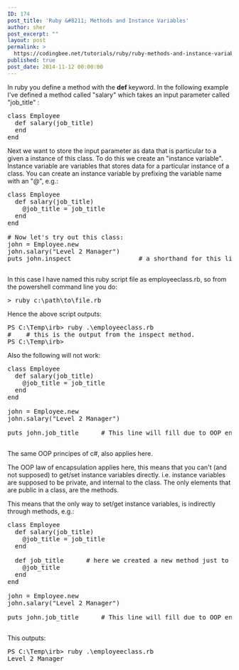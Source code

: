 ```yaml
---
ID: 174
post_title: 'Ruby &#8211; Methods and Instance Variables'
author: sher
post_excerpt: ""
layout: post
permalink: >
  https://codingbee.net/tutorials/ruby/ruby-methods-and-instance-variables
published: true
post_date: 2014-11-12 00:00:00
---
```

In ruby you define a method with the <strong>def </strong>keyword. In the following example I've defined a method called "salary" which takes an input parameter called "job_title" : 

<pre>
class Employee
  def salary(job_title)
  end
end
</pre>


Next we want to store the input parameter as data that is particular to a given a instance of this class. To do this we create an "instance variable". Instance variable are variables that stores data for a particular instance of a class. You can create an instance variable by prefixing the variable name with an "@", e.g.:

 
<pre>
class Employee
  def salary(job_title)
    @job_title = job_title
  end
end

# Now let's try out this class:
john = Employee.new
john.salary("Level 2 Manager")
puts john.inspect                  # a shorthand for this line is to simply type "p ship"

</pre>

In this case I have named this ruby script file as employeeclass.rb, so from the powershell command line you do:

<pre>
> ruby c:\path\to\file.rb
</pre>

Hence the above script outputs:

<pre>
PS C:\Temp\irb> ruby .\employeeclass.rb
#<Employee:0x1f2f000 @job_title="Level 2 Manager">    # this is the output from the inspect method.
PS C:\Temp\irb>
</pre>

Also the following will not work:


<pre>
class Employee
  def salary(job_title)
    @job_title = job_title
  end
end

john = Employee.new
john.salary("Level 2 Manager")

puts john.job_title      # This line will fill due to OOP encapsulation rules. 

</pre>

The same OOP principes of c#, also applies here. 

The OOP law of encapsulation applies here, this means that you can't (and not supposed) to get/set instance variables directly. i.e. instance variables are supposed to be private, and internal to the class. The only elements that are public in a class, are the methods. 

This means that the only way to set/get instance variables, is indirectly through methods, e.g.:


<pre>
class Employee
  def salary(job_title)
    @job_title = job_title
  end

  def job_title      # here we created a new method just to get the instance variable. 
    @job_title
  end
end

john = Employee.new
john.salary("Level 2 Manager")

puts john.job_title      # This line will fill due to OOP encapsulation rules. 

</pre>

This outputs:

<pre>
PS C:\Temp\irb> ruby .\employeeclass.rb
Level 2 Manager
</pre>